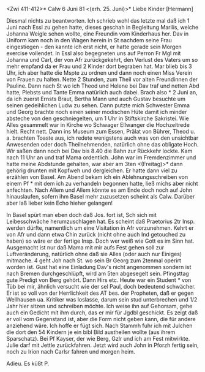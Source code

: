 <Zwi 411-412>* Calw 6 Juni 81
 <(erh. 25. Juni)>*
Liebe Kinder [Hermann]

Diesmal nichts zu beantworten. Ich schrieb wohl das letzte mal daß ich 1 Juni nach Essl zu gehen hatte, dieses geschah in Begleitung Marilis, welche Johanna Weigle sehen wollte, eine Freundin vom Kinderhaus her. Dav in Uniform kam noch in den Wagen herein in St nachdem seine Frau eingestiegen - den kannte ich erst nicht, er hatte gerade sein Morgen exercise vollendet. In Essl also begegneten uns auf Perron Fr Mgl mit Johanna und Carl, der von Afr zurückgekehrt, den Verlust des Vaters um so mehr empfand da er Frau und 2 Kinder dort begraben hat. Mar blieb bis 3 Uhr, ich aber hatte die Mspte zu ordnen und dann noch einen Miss Verein von Frauen zu halten. Nette 2 Stunden, zum Theil vor alten Freundinnen der Pauline. Dann nach St wo ich Theod und Helene bei Dav traf und netten Abd hatte, Plebsts und Tante Emma natürlich auch dabei. Brach also <Donn>* 2 Juni an, da ich zuerst Ernsts Braut, Bertha Mann und auch Gustav besuchte um seinen gedeihlichen Ludw zu sehen. Dann putzte mich Schwester Emma und Georg brachte noch einen seiner modischen Hüte damit ich minder absteche von den geschniegelten, um 1 Uhr in Stiftskirche Sakristei. Wie Alles gesammelt war in Kirche wo Schwager Ellwanger die Hochzeitrede hielt. Recht nett. Dann ins Museum zum Essen, Prälat von Bührer, Theod u. a. brachten Toaste aus, ich redete wenigstens auch was von den unsichtbar Anwesenden oder doch Theilnehmenden, natürlich ohne das obligate Hoch. Wir saßen dann noch bei Dav bis 8.40 die Bahn zur Rückkehr lockte. Kam nach 11 Uhr an und traf Mama ordentlich. John war im Fremdenzimmer und hatte meine Abdstunde gehalten, war aber am 3ten <(Freitag)>* dann gehörig drunten mit Kopfweh und dergleichen. Er hatte dann viel zu erzählen von Basel. Am Abend bekam ich ein Ablehnungsschreiben von einem Pf <Bossert>* mit dem ich zu verhandeln begonnen hatte, ließ michs aber nicht anfechten. Nach Allem und Allem könnte es am Ende doch noch auf John hinauslaufen, sofern ihm Basel mehr zuzusetzen scheint als Calw. Darüber aber laß lieber kein Echo hieher gelangen!

In Basel spürt man eben doch daß Jos. fort ist, Sch sich mit Leibesschwäche herumzuschlagen hat. Es scheint daß Praetorius 2tr Insp. werden dürfte, namentlich um eine Visitation in Afr vorzunehmen. Kehrt er von Afr und dann etwa Chin zurück (nicht ohne auch Ind getouched zu haben) so wäre er der fertige Insp. Doch wer weiß wie Gott es im Sinn hat. Ausgemacht ist nur daß Mama mit mir aufs Fest gehen soll zur Luftveränderung, natürlich ohne daß sie Alles (oder auch nur Einiges) mitmache. 4 geht Joh nach St. wo sein Br Georg zum 2tenmal operirt worden ist. Gust hat eine Einladung Dav's nicht angenommen sondern ist nach Bremen durchgeschlüpft, wird am 5ten abgesegelt sein. Pfingsttag gute Predigt von Berg gehört. Dann Hirs etc. Heute war ein Student <Harr>* von Tüb bei mir, ähnlich versucht wie der sel Paul, doch bedeutend schwächer. Er ist so voll von der Herrlichkeit des AT bes. der Propheten, daß er gegen Wellhausen ua. Kritiker was loslasse, darum sein stud unterbrechen und 1/2 Jahr hier sitzen und schreiben möchte. Ich weise ihn auf Gehorsam, gehe auch ein Gedicht mit ihm durch, das er mir für Jgdbl geschickt. Es zeigt daß er voll vom Gegenstand ist, aber die Form nicht geben kann, die für andere anziehend wäre. Ich hoffe er fügt sich. Nach Stammh fuhr ich mit Julchen die dort den 54 Kindern je ein bibl Bild austheilen wollte (aus ihrem Sparschatz). Bei Pf Kayser, der wie Berg, Gzlr und ich am Fest mitwirkte. Julie darf mit Jettle zurückfahren. Jetzt wird auch John in Pforzh fertig sein, noch zu Irion nach Carlsr fahren und morgen heim.

 Adieu. Es küßt P.
